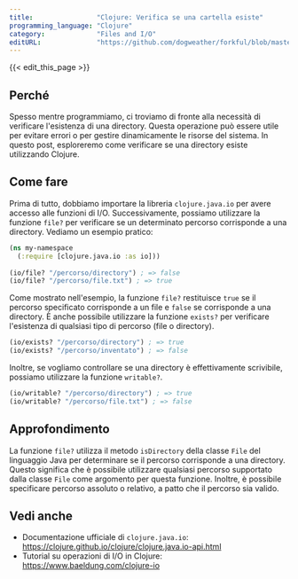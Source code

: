 ```yaml
---
title:                "Clojure: Verifica se una cartella esiste"
programming_language: "Clojure"
category:             "Files and I/O"
editURL:              "https://github.com/dogweather/forkful/blob/master/content/it/clojure/checking-if-a-directory-exists.md"
---
```


{{< edit_this_page >}}

## Perché

Spesso mentre programmiamo, ci troviamo di fronte alla necessità di verificare l'esistenza di una directory. Questa operazione può essere utile per evitare errori o per gestire dinamicamente le risorse del sistema. In questo post, esploreremo come verificare se una directory esiste utilizzando Clojure.

## Come fare

Prima di tutto, dobbiamo importare la libreria `clojure.java.io` per avere accesso alle funzioni di I/O. Successivamente, possiamo utilizzare la funzione `file?` per verificare se un determinato percorso corrisponde a una directory. Vediamo un esempio pratico:

```Clojure
(ns my-namespace
  (:require [clojure.java.io :as io]))
  
(io/file? "/percorso/directory") ; => false
(io/file? "/percorso/file.txt") ; => true
```

Come mostrato nell'esempio, la funzione `file?` restituisce `true` se il percorso specificato corrisponde a un file e `false` se corrisponde a una directory. È anche possibile utilizzare la funzione `exists?` per verificare l'esistenza di qualsiasi tipo di percorso (file o directory).

```Clojure
(io/exists? "/percorso/directory") ; => true
(io/exists? "/percorso/inventato") ; => false
```

Inoltre, se vogliamo controllare se una directory è effettivamente scrivibile, possiamo utilizzare la funzione `writable?`.

```Clojure
(io/writable? "/percorso/directory") ; => true
(io/writable? "/percorso/file.txt") ; => false
```

## Approfondimento

La funzione `file?` utilizza il metodo `isDirectory` della classe `File` del linguaggio Java per determinare se il percorso corrisponde a una directory. Questo significa che è possibile utilizzare qualsiasi percorso supportato dalla classe `File` come argomento per questa funzione. Inoltre, è possibile specificare percorso assoluto o relativo, a patto che il percorso sia valido.

## Vedi anche

- Documentazione ufficiale di `clojure.java.io`: https://clojure.github.io/clojure/clojure.java.io-api.html
- Tutorial su operazioni di I/O in Clojure: https://www.baeldung.com/clojure-io